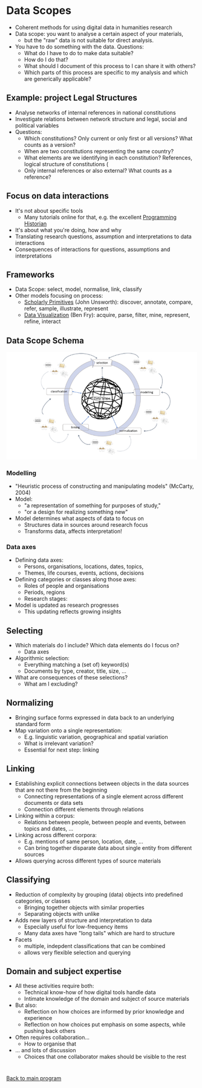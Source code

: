 # Data Scopes

- Coherent methods for using digital data in humanities research
- Data scope: you want to analyse a certain aspect of your materials,
    - but the "raw" data is not suitable for direct analysis.
- You have to do something with the data. Questions:
    - What do I have to do to make data suitable?
    - How do I do that?
    - What should I document of this process to I can share it with others?
    - Which parts of this process are specific to my analysis and which are generically applicable?

## Example: project Legal Structures

- Analyse networks of internal references in national constitutions
- Investigate relations between network structure and legal, social and political variables
- Questions:
    - Which constitutions? Only current or only first or all versions? What counts as a version?
    - When are two constitutions representing the same country?
    - What elements are we identifying in each constitution? References, logical structure of constitutions (
    - Only internal references or also external? What counts as a reference? 

## Focus on data interactions
- It's not about specific tools
    - Many tutorials online for that, e.g. the excellent [Programming Historian](https://programminghistorian.org)
- It's about what you're doing, how and why
- Translating research questions, assumption and interpretations to data interactions
- Consequences of interactions for questions, assumptions and interpretations

## Frameworks

- Data Scope: select, model, normalise, link, classify
- Other models focusing on process:
    - [Scholarly Primitives](https://www.google.com/sheets/about/) (John Unsworth): discover, annotate, compare, refer, sample, illustrate, represent
    - [Data Visualization](https://www.google.com/sheets/about/) (Ben Fry): acquire, parse, filter, mine, represent, refine, interact

## Data Scope Schema

<img src="../../images/schema-data-scope.jpg"/>

### Modelling

- "Heuristic process of constructing and manipulating models" (McCarty, 2004)
- Model: 
    - "a representation of something for purposes of study,"
    - "or a design for realizing something new"
- Model determines what aspects of data to focus on
    - Structures data in sources around research focus
    - Transforms data, affects interpretation!

### Data axes

- Defining data axes: 
    - Persons, organisations, locations, dates, topics, 
    - Themes, life courses, events, actions, decisions
- Defining categories or classes along those axes: 
    - Roles of people and organisations
    - Periods, regions
    - Research stages:
- Model is updated as research progresses
    - This updating reflects growing insights

## Selecting

- Which materials do I include? Which data elements do I focus on?
    - Data axes
- Algorithmic selection:
    - Everything matching a (set of) keyword(s)
    - Documents by type, creator, title, size, ...
- What are consequences of these selections?
    - What am I excluding?

## Normalizing

- Bringing surface forms expressed in data back to an underlying standard form
- Map variation onto a single representation:
    - E.g. linguistic variation, geographical and spatial variation
    - What is irrelevant variation?
    - Essential for next step: linking

## Linking

- Establishing explicit connections between objects in the data sources that are not there from the beginning
    - Connecting representations of a single element across different documents or data sets
    - Connection different elements through relations
- Linking within a corpus:
    - Relations between people, between people and events, between topics and dates, ...
- Linking across different corpora:
    - E.g. mentions of same person, location, date, ...
    - Can bring together disparate data about single entity from different sources
- Allows querying across different types of source materials

## Classifying

- Reduction of complexity by grouping (data) objects into predefined categories, or classes
    - Bringing together objects with similar properties
    - Separating objects with unlike
- Adds new layers of structure and interpretation to data
    - Especially useful for low-frequency items
    - Many data axes have "long tails" which are hard to structure
- Facets
    - multiple, indepdent classifications that can be combined
    - allows very flexible selection and querying

## Domain and subject expertise

- All these activities require both:
    - Technical know-how of how digital tools handle data
    - Intimate knowledge of the domain and subject of source materials
- But also:
    - Reflection on how choices are informed by prior knowledge and experience
    - Reflection on how choices put emphasis on some aspects, while pushing back others
- Often requires collaboration...
    - How to organise that
- ... and lots of discussion
    - Choices that one collaborator makes should be visible to the rest

#

[Back to main program](programma_dag1.md)

